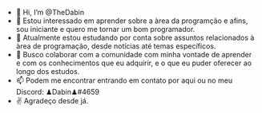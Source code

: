 - 👋 Hi, I’m @TheDabin
- 👀 Estou interessado em aprender sobre a àrea da programção e afins, sou iniciante e quero me tornar um bom programador.
- 🙌 Atualmente estou estudando por conta sobre assuntos relacionados à àrea de programação, desde notícias até temas específicos.
- 💞️ Busco colaborar com a comunidade com minha vontade de aprender e com os conhecimentos que eu adquirir, e o que eu puder oferecer ao longo dos estudos.
- 📫 Podem me encontrar entrando em contato por aqui ou no meu Discord: ♟Dabin♟#4659 
- ✌ Agradeço desde já.
<!---
TheDabin/TheDabin is a ✨ special ✨ repository because its `README.md` (this file) appears on your GitHub profile.

--->
